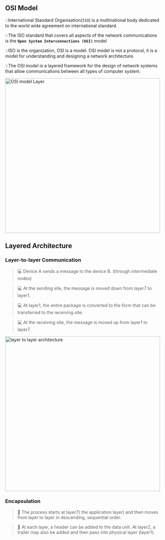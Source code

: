## OSI Model

💡International Standard Organisation(`ISO`) is a multinational body dedicated to the world wide agreement on international standard.

💡The ISO standard that covers all aspects of the network communications is the **`Open System Interconnections (OSI)`** model

💡ISO is the organization, OSI is a model. OSI model is not a protocol, it is a model for understanding and designing a network architecture.

💡The OSI model is a layered framework for the design of network systems that allow communications between all types of computer system.

<img src="https://github.com/yoon-thiri04/computer-network-lectures/assets/152978538/3807d5bd-4c57-4cef-bb1b-3baebea437e3" alt="OSI model Layer" width="500" text-align="center" />


## Layered Architecture
### Layer-to-layer Communication
> 💻 Device A sends a message to the device B. (through intermediate nodes)

> 💻 At the sending site, the message is moved down from layer7 to layer1.

> 💻 At layer1, the entire package is converted to the form that can be transferred to the receiving site.

> 💻 At the receiving site, the message is moved up from layer1 to layer7.

<img src="https://github.com/yoon-thiri04/computer-network-lectures/assets/152978538/f490b78d-c6a4-4de1-8863-5cdeba44b3e9" alt="layer to layer architecture" width="500"/>

### Encapsulation
> 🔗 The process starts at layer7( the application layer) and then moves from layer to layer in descending, sequential order.

> 🔗 At each layer, a header can be added to the data unit. At layer2, a trailer may also be added and then pass into physical layer (layer1). 



